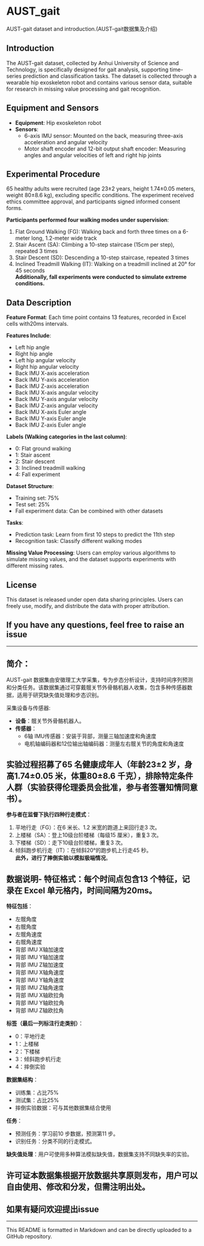 # AUST_gait
AUST-gait dataset and introduction.(AUST-gait数据集及介绍)

## Introduction
The AUST-gait dataset, collected by Anhui University of Science and Technology, is specifically designed for gait analysis, supporting time-series prediction and classification tasks. The dataset is collected through a wearable hip exoskeleton robot and contains various sensor data, suitable for research in missing value processing and gait recognition.

## Equipment and Sensors
- **Equipment**: Hip exoskeleton robot
- **Sensors**:
    - 6-axis IMU sensor: Mounted on the back, measuring three-axis acceleration and angular velocity
    - Motor shaft encoder and 12-bit output shaft encoder: Measuring angles and angular velocities of left and right hip joints

## Experimental Procedure
65 healthy adults were recruited (age 23±2 years, height 1.74±0.05 meters, weight 80±8.6 kg), excluding specific conditions. The experiment received ethics committee approval, and participants signed informed consent forms.

**Participants performed four walking modes under supervision**:
1. Flat Ground Walking (FG): Walking back and forth three times on a 6-meter long, 1.2-meter wide track
2. Stair Ascent (SA): Climbing a 10-step staircase (15cm per step), repeated 3 times
3. Stair Descent (SD): Descending a 10-step staircase, repeated 3 times
4. Inclined Treadmill Walking (IT): Walking on a treadmill inclined at 20° for 45 seconds  
**Additionally, fall experiments were conducted to simulate extreme conditions.**

## Data Description
**Feature Format**: Each time point contains 13 features, recorded in Excel cells with20ms intervals.

**Features Include**:
- Left hip angle
- Right hip angle
- Left hip angular velocity
- Right hip angular velocity
- Back IMU X-axis acceleration
- Back IMU Y-axis acceleration
- Back IMU Z-axis acceleration
- Back IMU X-axis angular velocity
- Back IMU Y-axis angular velocity
- Back IMU Z-axis angular velocity
- Back IMU X-axis Euler angle
- Back IMU Y-axis Euler angle
- Back IMU Z-axis Euler angle

**Labels (Walking categories in the last column)**:
- 0: Flat ground walking
- 1: Stair ascent
- 2: Stair descent
- 3: Inclined treadmill walking
- 4: Fall experiment

**Dataset Structure**:
- Training set: 75%
- Test set: 25%
- Fall experiment data: Can be combined with other datasets

**Tasks**:
- Prediction task: Learn from first 10 steps to predict the 11th step
- Recognition task: Classify different walking modes

**Missing Value Processing**: Users can employ various algorithms to simulate missing values, and the dataset supports experiments with different missing rates.

## License
This dataset is released under open data sharing principles. Users can freely use, modify, and distribute the data with proper attribution.

## If you have any questions, feel free to raise an issue

---
## 简介：
AUST-gait 数据集由安徽理工大学采集，专为步态分析设计，支持时间序列预测和分类任务。该数据集通过可穿戴髋关节外骨骼机器人收集，包含多种传感器数据，适用于研究缺失值处理和步态识别。

采集设备与传感器:
- **设备**：髋关节外骨骼机器人。
- **传感器**：
    - 6轴 IMU传感器：安装于背部，测量三轴加速度和角速度
    - 电机轴编码器和12位输出轴编码器：测量左右髋关节的角度和角速度

## 实验过程招募了65 名健康成年人（年龄23±2 岁，身高1.74±0.05 米，体重80±8.6 千克），排除特定条件人群（实验获得伦理委员会批准，参与者签署知情同意书）。
**参与者在监督下执行四种行走模式**：  
1. 平地行走（FG）：在6 米长、1.2 米宽的跑道上来回行走3 次。
2. 上楼梯（SA）：登上10级台阶楼梯（每级15 厘米），重复3 次。
3. 下楼梯（SD）：走下10级台阶楼梯，重复3 次。
4. 倾斜跑步机行走（IT）：在倾斜20°的跑步机上行走45 秒。  
**此外，进行了摔倒实验以模拟极端情况**。

## 数据说明- **特征格式**：每个时间点包含13 个特征，记录在 Excel 单元格内，时间间隔为20ms。        
**特征包括**：
 - 左髋角度
 - 右髋角度
 - 左髋角速度
 - 右髋角速度
 - 背部 IMU X轴加速度
 - 背部 IMU Y轴加速度
 - 背部 IMU Z轴加速度
 - 背部 IMU X轴角速度
 - 背部 IMU Y轴角速度
 - 背部 IMU Z轴角速度
 - 背部 IMU X轴欧拉角
 - 背部 IMU Y轴欧拉角
 - 背部 IMU Z轴欧拉角
 
**标签（最后一列标注行走类别）**：  
 - 0：平地行走
 - 1：上楼梯
 - 2：下楼梯
 - 3：倾斜跑步机行走
 - 4：摔倒实验  
 
**数据集结构**：  
 - 训练集：占比75%    
 - 测试集：占比25%  
 - 摔倒实验数据：可与其他数据集结合使用    
 
**任务**：   
 - 预测任务：学习前10 步数据，预测第11 步。    
 - 识别任务：分类不同的行走模式。    
 
**缺失值处理**：用户可使用多种算法模拟缺失值，数据集支持不同缺失率的实验。  

## 许可证本数据集根据开放数据共享原则发布，用户可以自由使用、修改和分发，但需注明出处。

## 如果有疑问欢迎提出issue 
---
This README is formatted in Markdown and can be directly uploaded to a GitHub repository.
